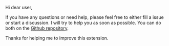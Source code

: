 Hi dear user,

If you have any questions or need help, please feel free to either fill a issue or start a discussion. I will try to help you as soon as possible. You can do both on the [Github repository](https://github.com/mhabedank/ludwig-snippets).

Thanks for helping me to improve this extension.

